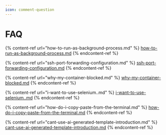 ```yaml
---
icon: comment-question
---
```


# FAQ

{% content-ref url="how-to-run-as-background-process.md" %}
[how-to-run-as-background-process.md](how-to-run-as-background-process.md)
{% endcontent-ref %}

{% content-ref url="ssh-port-forwarding-configuration.md" %}
[ssh-port-forwarding-configuration.md](ssh-port-forwarding-configuration.md)
{% endcontent-ref %}

{% content-ref url="why-my-container-blocked.md" %}
[why-my-container-blocked.md](why-my-container-blocked.md)
{% endcontent-ref %}

{% content-ref url="i-want-to-use-selenium..md" %}
[i-want-to-use-selenium..md](i-want-to-use-selenium..md)
{% endcontent-ref %}

{% content-ref url="how-do-i-copy-paste-from-the-terminal.md" %}
[how-do-i-copy-paste-from-the-terminal.md](how-do-i-copy-paste-from-the-terminal.md)
{% endcontent-ref %}

{% content-ref url="cant-use-ai-generated-template-introduction.md" %}
[cant-use-ai-generated-template-introduction.md](cant-use-ai-generated-template-introduction.md)
{% endcontent-ref %}
